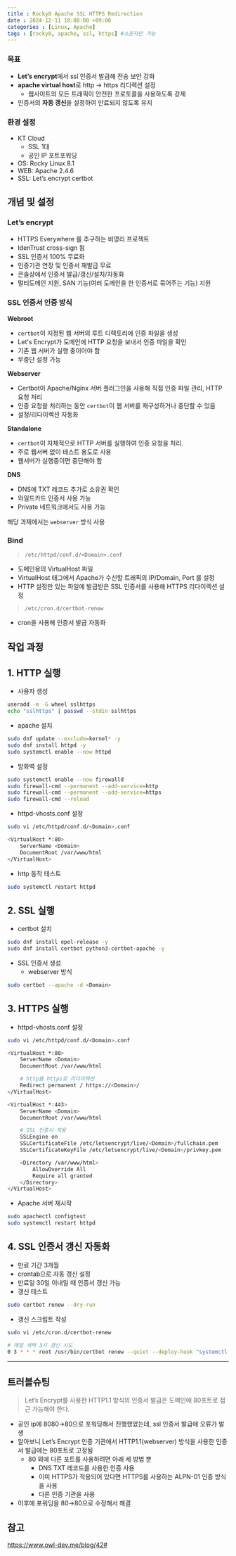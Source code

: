 ```yaml
---
title : Rocky8 Apache SSL HTTPS Redirection
date : 2024-12-11 18:00:00 +09:00
categories : [Linux, Apache]
tags : [rocky8, apache, ssl, https] #소문자만 가능
---
```


### 목표

- **Let’s encrypt**에서 ssl 인증서 발급해 전송 보안 강화
- **apache virtual host**로 http -> https 리디렉션 설정
    - 웹사이트의 모든 트래픽이 안전한 프로토콜을 사용하도록 강제
- 인증서의 **자동 갱신**을 설정하여 만료되지 않도록 유지

### 환경 설정

- KT Cloud
    - SSL 1대
    - 공인 IP 포트포워딩
- OS: Rocky Linux 8.1
- WEB: Apache 2.4.6
- SSL: Let’s encrypt certbot

## 개념 및 설정

### Let’s encrypt

- HTTPS Everywhere 를 추구하는 비영리 프로젝트
- IdenTrust cross-sign 됨
- SSL 인증서 100% 무료화
- 인증기관 연장 및 인증서 재발급 무료
- 콘솔상에서 인증서 발급/갱신/설치/자동화
- 멀티도메인 지원, SAN 기능(여러 도메인을 한 인증서로 묶어주는 기능) 지원

### SSL 인증서 인증 방식

**Webroot**

- `certbot`이 지정된 웹 서버의 루트 디렉토리에 인증 파일을 생성
- Let's Encrypt가 도메인에 HTTP 요청을 보내서 인증 파일을 확인
- 기존 웹 서버가 실행 중이어야 함
- 무중단 설정 가능

**Webserver**

- Certbot이 Apache/Nginx 서버 플러그인을 사용해 직접 인증 파일 관리, HTTP 요청 처리
- 인증 요청을 처리하는 동안 `certbot`이 웹 서버를 재구성하거나 중단할 수 있음
- 설정/리다이렉션 자동화

**Standalone**

- `certbot`이 자체적으로 HTTP 서버를 실행하여 인증 요청을 처리.
- 주로 웹서버 없이 테스트 용도로 사용
- 웹서버가 실행중이면 중단해야 함

**DNS**

- DNS에 TXT 레코드 추가로 소유권 확인
- 와일드카드 인증서 사용 가능
- Private 네트워크에서도 사용 가능

해당 과제에서는 `webserver` 방식 사용

### Bind

> `/etc/httpd/conf.d/<Domain>.conf`
> 
- 도메인용의 VirtualHost 파일
- VirtualHost 태그에서 Apache가 수신할 트래픽의 IP/Domain, Port 를 설정
- HTTP 설정만 있는 파일에 발급받은 SSL 인증서를 사용해 HTTPS 리다이렉션 설정

> `/etc/cron.d/certbot-renew`
> 
- cron을 사용해 인증서 발급 자동화

## 작업 과정

## 1. HTTP 실행

- 사용자 생성

```bash
useradd -m -G wheel sslhttps
echo "sslhttps" | passwd --stdin sslhttps
```

- apache 설치

```bash
sudo dnf update --exclude=kernel* -y
sudo dnf install httpd -y
sudo systemctl enable --now httpd
```

- 방화벽 설정

```bash
sudo systemctl enable --now firewalld
sudo firewall-cmd --permanent --add-service=http
sudo firewall-cmd --permanent --add-service=https
sudo firewall-cmd --reload
```

- httpd-vhosts.conf 설정

```bash
sudo vi /etc/httpd/conf.d/<Domain>.conf
```

```bash
<VirtualHost *:80>
    ServerName <Domain>
    DocumentRoot /var/www/html
</VirtualHost>
```

- http 동작 테스트

```bash
sudo systemctl restart httpd
```

## 2. SSL 실행

- certbot 설치

```bash
sudo dnf install epel-release -y
sudo dnf install certbot python3-certbot-apache -y
```

- SSL 인증서 생성
    - webserver 방식

```bash
sudo certbot --apache -d <Domain>
```

## 3. HTTPS 실행

- httpd-vhosts.conf 설정

```bash
sudo vi /etc/httpd/conf.d/<Domain>.conf
```

```bash
<VirtualHost *:80>
    ServerName <Domain>
    DocumentRoot /var/www/html

    # http를 https로 리다이렉션
    Redirect permanent / https://<Domain>/
</VirtualHost>

<VirtualHost *:443>
    ServerName <Domain>
    DocumentRoot /var/www/html

    # SSL 인증서 적용
    SSLEngine on
    SSLCertificateFile /etc/letsencrypt/live/<Domain>/fullchain.pem
    SSLCertificateKeyFile /etc/letsencrypt/live/<Domain>/privkey.pem

    <Directory /var/www/html>
        AllowOverride All
        Require all granted
    </Directory>
</VirtualHost>
```

- Apache 서버 재시작

```bash
sudo apachectl configtest
sudo systemctl restart httpd
```

## 4. SSL 인증서 갱신 자동화

- 만료 기간 3개월
- crontab으로 자동 갱신 설정
- 만료일 30일 이내일 때 인증서 갱신 가능
- 갱신 테스트

```bash
sudo certbot renew --dry-run
```

- 갱신 스크립트 작성

```bash
sudo vi /etc/cron.d/certbot-renew

# 매일 새벽 3시 갱신 시도
0 3 * * * root /usr/bin/certbot renew --quiet --deploy-hook "systemctl reload httpd"
```

---

## 트러블슈팅

> Let’s Encrypt를 사용한 HTTP1.1 방식의 인증서 발급은 도메인에 80포트로 접근 가능해야 한다.
> 
- 공인 ip에 8080→80으로 포워딩해서 진행했었는데, ssl 인증서 발급에 오류가 발생
- 알아보니 Let’s Encrypt 인증 기관에서 HTTP1.1(webserver) 방식을 사용한 인증서 발급에는 80포트로 고정됨
    - 80 외에 다른 포트를 사용하려면 아래 세 방법 뿐
        - DNS TXT 레코드를 사용한 인증 사용
        - 이미 HTTPS가 적용되어 있다면 HTTPS를 사용하는 ALPN-01 인증 방식을 사용
        - 다른 인증 기관을 사용
- 이후에 포워딩을 80→80으로 수정해서 해결

## 참고

https://www.owl-dev.me/blog/42#